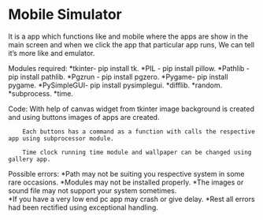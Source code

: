 # Mobile Simulator

It is a app which functions like and mobile where the apps are show in the main screen and when we click the app that particular app runs, We can tell it’s more like and emulator.

Modules required:
	*tkinter- pip install  tk.
	*PIL - pip install pillow.
	*Pathlib - pip install pathlib.
	*Pgzrun - pip install pgzero.
	*Pygame- pip install pygame.
	*PySimpleGUI- pip install pysimplegui.
	*difflib.
	*random.
	*subprocess.
	*time.

Code:
	With help of canvas widget from tkinter image background is created and using buttons images of apps are created.
        
        Each buttons has a command as a function with calls the respective app using subprocessor module.
        
        Time clock running time module and wallpaper can be changed using gallery app.

Possible errors:
	*Path may not be suiting you respective system in some rare occasions.
	*Modules may not be installed properly.
	*The images or sound file may not support your system sometimes.  
	*If you have a very low end pc app may crash or give delay.
	*Rest all errors had been rectified using exceptional handling.
